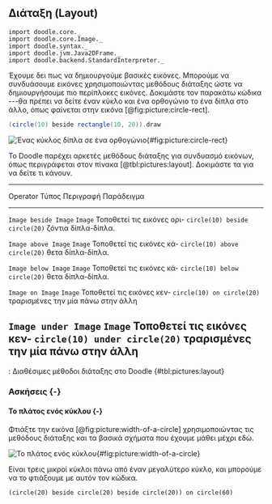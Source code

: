## Διάταξη (Layout)

```tut:invisible
import doodle.core._
import doodle.core.Image._
import doodle.syntax._
import doodle.jvm.Java2DFrame._
import doodle.backend.StandardInterpreter._
```

Έχουμε δει πως να δημιουργούμε βασικές εικόνες. Μπορούμε να συνδυάσουμε εικόνες χρησιμοποιώντας μεθόδους διάταξης ώστε να δημιουργήσουμε πιο περίπλοκες εικόνες. Δοκιμάστε τον παρακάτω κώδικα ---θα πρέπει να δείτε έναν κύκλο και ένα ορθογώνιο το ένα δίπλα στο άλλο, όπως φαίνεται στην εικόνα [@fig:picture:circle-rect].

~~~ scala
(circle(10) beside rectangle(10, 20)).draw
~~~

![Ένας κύκλος δίπλα σε ένα ορθογώνιο](src/pages/pictures/circle-beside-rectangle.pdf+svg){#fig:picture:circle-rect}

Το Doodle παρέχει αρκετές μεθόδους διάταξης για συνδυασμό εικόνων, όπως περιγράφεται στον πίνακα [@tbl:pictures:layout]. Δοκιμάστε τα για να δείτε τι κάνουν.

----------------------------------------------------------------------------------------
Operator              Τύπος        Περιγραφή                    Παράδειγμα
--------------------- ------- -------------------------- -------------------------------
`Image beside Image`  `Image` Τοποθετεί τις εικόνες ορι- `circle(10) beside circle(20)`
                              ζόντια δίπλα-δίπλα.

`Image above Image`   `Image` Τοποθετεί τις εικόνες κά-   `circle(10) above circle(20)`
                              θετα δίπλα-δίπλα.

`Image below Image`   `Image` Τοποθετεί τις εικόνες κά-   `circle(10) below circle(20)`
                              θετα δίπλα-δίπλα.

`Image on Image`      `Image` Τοποθετεί τις εικόνες κεν-   `circle(10) on circle(20)`
                              τραρισμένες την μία πάνω
                              στην άλλη

`Image under Image`   `Image` Τοποθετεί τις εικόνες κεν-     `circle(10) under circle(20)`
                              τραρισμένες την μία πάνω
                              στην άλλη
----------------------------------------------------------------------------------------

: Διαθέσιμες μέθοδοι διάταξης στο Doodle {#tbl:pictures:layout}

### Ασκήσεις {-}

#### Το πλάτος ενός κύκλου {-}

Φτιάξτε την εικόνα [@fig:picture:width-of-a-circle] χρησιμοποιώντας τις μεθόδους διάταξης και τα βασικά σχήματα που έχουμε μάθει μέχρι εδώ.

![Το πλάτος ενός κύκλου](src/pages/pictures/width-of-a-circle.pdf+svg){#fig:picture:width-of-a-circle}

<div class="solution">
Είναι τρεις μικροί κύκλοι πάνω από έναν μεγαλύτερο κύκλο, και μπορούμε να το φτιάξουμε με αυτόν τον κώδικα.

```tut:book
(circle(20) beside circle(20) beside circle(20)) on circle(60)
```
</div>
